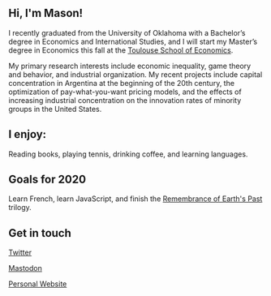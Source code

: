 ## Hi, I'm Mason!

I recently graduated from the University of Oklahoma with a Bachelor’s degree in Economics and International Studies, and I will start my Master’s degree in Economics this fall at the [Toulouse School of Economics](https://tse-fr.eu/). 

My primary research interests include economic inequality, game theory and behavior, and industrial organization. My recent projects include capital concentration in Argentina at the beginning of the 20th century, the optimization of pay-what-you-want pricing models, and the effects of increasing industrial concentration on the innovation rates of minority groups in the United States.

## I enjoy:

Reading books, playing tennis, drinking coffee, and learning languages.

## Goals for 2020

Learn French, learn JavaScript, and finish the [Remembrance of Earth's Past](https://en.wikipedia.org/wiki/Remembrance_of_Earth%27s_Past) trilogy.

## Get in touch

[Twitter](https://twitter.com/masonrhayes)

<a rel="me" href="https://mamot.fr/@masonrhayes">Mastodon</a>

[Personal Website](https://masonrhayes.com)
